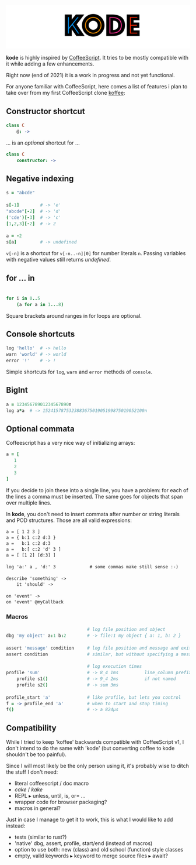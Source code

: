 ![banner](./bin/banner.png)

**kode** is highly inspired by [CoffeeScript](http://coffeescript.org).
It tries to be mostly compatible with it while adding a few enhancements.

Right now (end of 2021) it is a work in progress and not yet functional.

For anyone familiar with CoffeeScript, here comes a list of features i plan
to take over from my first CoffeeScript clone [koffee](http://github.com/monsterkodi/koffee):

## Constructor shortcut

```coffeescript
class C
    @: ->
```

... is an *optional* shortcut for ...

```coffeescript
class C
    constructor: ->
```

## Negative indexing

```coffeescript
s = "abcde"

s[-1]        # -> 'e'
"abcde"[-2]  # -> 'd'
('cde')[-3]  # -> 'c'
[1,2,3][-2]  # -> 2

a = -2
s[a]         # -> undefined
```

`v[-n]` is a shortcut for `v[-n..-n][0]` for number literals `n`.
Passing variables with negative values still returns *undefined*.

## for ... in

```coffeescript

for i in 0..5
    (a for a in 1...8)

```

Square brackets around ranges in for loops are optional.

## Console shortcuts

```coffeescript
log 'hello'  # -> hello
warn 'world' # -> world
error '!'    # -> !
```

Simple shortcuts for `log`, `warn` and `error` methods of `console`.

## BigInt

```coffeescript
a = 12345678901234567890n
log a*a  # -> 152415787532388367501905199875019052100n
```

## Optional commata

Coffeescript has a very nice way of initializing arrays:

```coffeescript
a = [
   1
   2
   3
]
```

If you decide to join these into a single line, you have a problem: 
for each of the lines a comma must be inserted.
The same goes for objects that span over multiple lines.

In **kode**, you don't need to insert commata after number or string literals and POD structures.
Those are all valid expressions:

```
a = [ 1 2 3 ]
a = { b:1 c:2 d:3 }
a =   b:1 c:2 d:3
a =   b:[ c:2 'd' 3 ]
a = [ [1 2] [d:3] ]

log 'a:' a , 'd:' 3             # some commas make still sense :-)

describe 'something' ->
    it 'should' ->

on 'event' ->
on 'event' @myCallback
```

### Macros

```coffeescript
                               # log file position and object
dbg 'my object' a:1 b:2        # -> file:1 my object { a: 1, b: 2 }

assert 'message' condition     # log file position and message and exits if condition isn't truish
assert condition               # similar, but without specifying a message

                               # log execution times
profile 'sum'                  # -> 8_4 1ms          line_column prefix
    profile s1()               # -> 9_4 2ms          if not named
    profile s2()               # -> sum 3ms

profile_start 'a'              # like profile, but lets you control
f = -> profile_end 'a'         # when to start and stop timing
f()                            # -> a 824μs
```

## Compatibility

While I tried to keep 'koffee' backwards compatible with CoffeeScript v1,
I don't intend to do the same with 'kode' (but converting coffee to kode shouldn't be too painful).

Since I will most likely be the only person using it, it's probably wise to ditch the stuff I don't need:

- literal coffeescript / doc macro
- *cake* / *kake*
- REPL
▸ unless, until, is, or= ...
- wrapper code for browser packaging?
- macros in general?

Just in case I manage to get it to work, this is what I would like to add instead:

- tests (similar to rust?)
- 'native' dbg, assert, profile, start/end (instead of macros)
- option to use both: new (class) and old school (function) style classes
- empty, valid keywords
▸ keyword to merge source files
▸ await?


